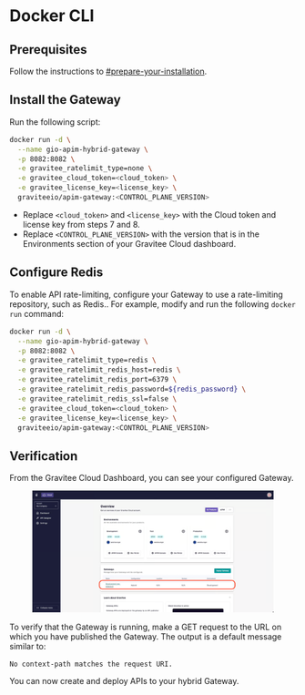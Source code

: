 # Docker CLI

## Prerequisites

Follow the instructions to [#prepare-your-installation](../#prepare-your-installation "mention").

## Install the Gateway

Run the following script:

```bash
docker run -d \
  --name gio-apim-hybrid-gateway \
  -p 8082:8082 \
  -e gravitee_ratelimit_type=none \
  -e gravitee_cloud_token=<cloud_token> \
  -e gravitee_license_key=<license_key> \
  graviteeio/apim-gateway:<CONTROL_PLANE_VERSION>
```

* Replace `<cloud_token>` and `<license_key>` with the Cloud token and license key from steps 7 and 8.
* Replace `<CONTROL_PLANE_VERSION>` with the version that is in the Environments section of your Gravitee Cloud dashboard.&#x20;

## Configure Redis

To enable API rate-limiting, configure your Gateway to use a rate-limiting repository, such as Redis.. For example, modify and run the following `docker run` command:

```bash
docker run -d \
  --name gio-apim-hybrid-gateway \
  -p 8082:8082 \
  -e gravitee_ratelimit_type=redis \
  -e gravitee_ratelimit_redis_host=redis \
  -e gravitee_ratelimit_redis_port=6379 \
  -e gravitee_ratelimit_redis_password=${redis_password} \
  -e gravitee_ratelimit_redis_ssl=false \
  -e gravitee_cloud_token=<cloud_token> \
  -e gravitee_license_key=<license_key> \
  graviteeio/apim-gateway:<CONTROL_PLANE_VERSION>
```

## Verification

From the Gravitee Cloud Dashboard, you can see your configured Gateway.

<figure><img src="../../../.gitbook/assets/00 5 copy.png" alt=""><figcaption></figcaption></figure>

To verify that the Gateway is running, make a GET request to the URL on which you have published the Gateway. The output is a default message similar to:

```
No context-path matches the request URI.
```

You can now create and deploy APIs to your hybrid Gateway.
